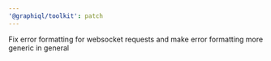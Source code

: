```yaml
---
'@graphiql/toolkit': patch
---
```


Fix error formatting for websocket requests and make error formatting more generic in general
